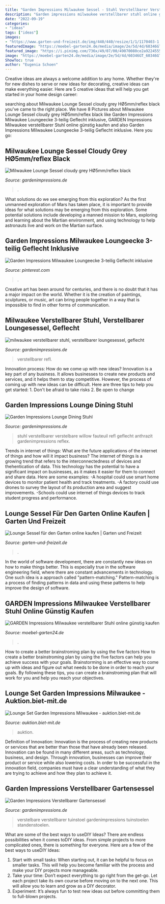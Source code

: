 ```yaml
---
title: "Garden Impressions Milwaukee Sessel - Stuhl Verstellbarer Verstelbare Willow Fauteuil Refl Geflecht Anthrazit Gardenimpressions Reflex"
description: "Garden impressions milwaukee verstellbarer stuhl online günstig kaufen"
date: "2022-09-19"
categories:
- "ideas"
tags: ["ideas"]
images:
- "https://www.garten-und-freizeit.de/img/440/440/resize/1/1/1170403-1.jpeg"
featuredImage: "https://moebel-garten24.de/media/image/2e/5d/4d/60346GT_60346GT_O_79067_1200x1198.jpg"
featured_image: "https://i.pinimg.com/736x/49/07/00/49070080ce2a922455515e65ebcaa766.jpg"
image: "https://moebel-garten24.de/media/image/2e/5d/4d/60346GT_60346GT_O_79067_1200x1198.jpg"
ShowToc: true
author: "Eugenia Schoen"
---
```



Creative ideas are always a welcome addition to any home. Whether they're for new dishes to serve or new ideas for decorating, creative ideas can make everything easier. Here are 5 creative ideas that will help you get started in your home design career: 

	

		
searching about Milwaukee Lounge Sessel cloudy grey HØ5mm/reflex black you've came to the right place. We have 8 Pictures about Milwaukee Lounge Sessel cloudy grey HØ5mm/reflex black like Garden Impressions Milwaukee Loungeecke 3-teilig Geflecht inklusive, GARDEN Impressions Milwaukee verstellbarer Stuhl online günstig kaufen and also Garden Impressions Milwaukee Loungeecke 3-teilig Geflecht inklusive. Here you go:
		
    
## Milwaukee Lounge Sessel Cloudy Grey HØ5mm/reflex Black

<img loading=lazy src="https://www.gardenimpressions.de/media/catalog/product/cache/2/image/1800x/040ec09b1e35df139433887a97daa66f/0/7/07342GT_07342GT_N-2.jpg" onerror="this.onerror=null;this.src='https://tse3.mm.bing.net/th?id=OIP.sO22z5gBD_UZk_KoCi8L_gHaE8&amp;pid=15.1';" alt="Milwaukee Lounge Sessel cloudy grey HØ5mm/reflex black">

_Source: gardenimpressions.de_

>. 

	

What solutions do we see emerging from this exploration?
As the first unmanned exploration of Mars has taken place, it is important to provide ideas for what solutions may be emerging from this exploration. Some potential solutions include developing a manned mission to Mars, exploring and learning about the Martian environment, and using technology to help astronauts live and work on the Martian surface.

    
## Garden Impressions Milwaukee Loungeecke 3-teilig Geflecht Inklusive

<img loading=lazy src="https://i.pinimg.com/736x/49/07/00/49070080ce2a922455515e65ebcaa766.jpg" onerror="this.onerror=null;this.src='https://tse2.mm.bing.net/th?id=OIP.N05n5n9usps04c88Me4zhwHaHa&amp;pid=15.1';" alt="Garden Impressions Milwaukee Loungeecke 3-teilig Geflecht inklusive">

_Source: pinterest.com_

>. 

	

Creative art has been around for centuries, and there is no doubt that it has a major impact on the world. Whether it is the creation of paintings, sculptures, or music, art can bring people together in a way that is impossible to find in other forms of communication.

    
## Milwaukee Verstellbarer Stuhl, Verstellbarer Loungesessel, Geflecht

<img loading=lazy src="https://www.gardenimpressions.de/media/catalog/product/cache/2/thumbnail/500x500/9df78eab33525d08d6e5fb8d27136e95/6/0/60346GT_60346GT_P.jpg" onerror="this.onerror=null;this.src='https://tse1.mm.bing.net/th?id=OIP.ujBOQn6vFFGabiIWfdWSqgHaHa&amp;pid=15.1';" alt="milwaukee verstellbarer stuhl, verstellbarer loungesessel, geflecht">

_Source: gardenimpressions.de_

>verstellbarer refl. 

	

Innovation process: How do we come up with new ideas?
Innovation is a key part of any business. It allows businesses to create new products and services, and it helps them to stay competitive. However, the process of coming up with new ideas can be difficult. Here are three tips to help you get started: 1. Don't be afraid to take risks 2. Be open to change 
    
## Garden Impressions Lounge Dining Stuhl

<img loading=lazy src="https://www.gardenimpressions.de/media/catalog/product/cache/2/small_image/442x/cbcbef48e5e3bcce7c7ed908f20bc5b4/6/0/60346GT_60346GT_N.jpg" onerror="this.onerror=null;this.src='https://tse2.mm.bing.net/th?id=OIP.0kb9eqe8EYsJAQwMoC1q_wAAAA&amp;pid=15.1';" alt="Garden Impressions Lounge Dining Stuhl">

_Source: gardenimpressions.de_

>stuhl verstellbarer verstelbare willow fauteuil refl geflecht anthrazit gardenimpressions reflex. 

	

Trends in internet of things: What are the future applications of the internet of things and how will it impact business?
The internet of things is a growing trend that refers to the interconnectedness of devices and thehentication of data. This technology has the potential to have a significant impact on businesses, as it makes it easier for them to connect and share data. Here are some examples: 
-A hospital could use smart home devices to monitor patient health and track treatments. 
-A factory could use drones to survey the layout of its production area and suggest improvements. 
-Schools could use internet of things devices to track student progress and performance.

    
## Lounge Sessel Für Den Garten Online Kaufen | Garten Und Freizeit

<img loading=lazy src="https://www.garten-und-freizeit.de/img/440/440/resize/1/1/1170403-1.jpeg" onerror="this.onerror=null;this.src='https://tse4.mm.bing.net/th?id=OIP.Uif_dURfa8SchnfF-HhQ6gAAAA&amp;pid=15.1';" alt="Lounge Sessel für den Garten online kaufen | Garten und Freizeit">

_Source: garten-und-freizeit.de_

>. 

	

In the world of software development, there are constantly new ideas on how to make things better. This is especially true in the software engineering field, where there are constant advancements in technology. One such idea is a approach called "pattern-matching." Pattern-matching is a process of finding patterns in data and using these patterns to help improve the design of software.

    
## GARDEN Impressions Milwaukee Verstellbarer Stuhl Online Günstig Kaufen

<img loading=lazy src="https://moebel-garten24.de/media/image/2e/5d/4d/60346GT_60346GT_O_79067_1200x1198.jpg" onerror="this.onerror=null;this.src='https://tse2.mm.bing.net/th?id=OIP.uyk23XTA9RH31lRi4bNujgHaHZ&amp;pid=15.1';" alt="GARDEN Impressions Milwaukee verstellbarer Stuhl online günstig kaufen">

_Source: moebel-garten24.de_

>. 

	

How to create a better brainstroming plan by using the five factors
How to create a better brainstroming plan by using the five factors can help you achieve success with your goals. Brainstorming is an effective way to come up with ideas and figure out what needs to be done in order to reach your goals. By following these tips, you can create a brainstroming plan that will work for you and help you reach your objectives.

    
## Lounge Set Garden Impressions Milwaukee - Auktion.biet-mit.de

<img loading=lazy src="https://auktion.biet-mit.de/imagecache/preview_lg/images/2020/11/03/b83c2c2492a785f4358d2be7a8daebaf.jpg" onerror="this.onerror=null;this.src='https://tse4.mm.bing.net/th?id=OIP.zczjOr2Q_qvWoSE43ph3ywHaEK&amp;pid=15.1';" alt="Lounge Set Garden Impressions Milwaukee - auktion.biet-mit.de">

_Source: auktion.biet-mit.de_

>auktion. 

	

Definition of Innovation:
Innovation is the process of creating new products or services that are better than those that have already been released. Innovation can be found in many different areas, such as technology, business, and design. Through innovation, businesses can improve their product or service while also lowering costs. In order to be successful in the innovation field, companies must have a clear understanding of what they are trying to achieve and how they plan to achieve it.

    
## Garden Impressions Verstellbarer Gartensessel

<img loading=lazy src="https://www.gardenimpressions.de/media/catalog/product/cache/2/small_image/442x/cbcbef48e5e3bcce7c7ed908f20bc5b4/6/0/60308GT_60308GT_N.jpg" onerror="this.onerror=null;this.src='https://tse1.mm.bing.net/th?id=OIP.G2VlTAhqFUyPKeHnp32dEAAAAA&amp;pid=15.1';" alt="Garden Impressions Verstellbarer Gartensessel">

_Source: gardenimpressions.de_

>verstelbare verstellbarer tuinstoel gardenimpressions tuinstoelen standenstoelen. 

	

What are some of the best ways to useDIY Ideas?
There are endless possibilities when it comes toDIY ideas. From simple projects to more complicated ones, there is something for everyone. Here are a few of the best ways to useDIY Ideas: 
1. Start with small tasks: When starting out, it can be helpful to focus on smaller tasks. This will help you become familiar with the process and make your DIY projects more manageable. 
2. Take your time: Don’t expect everything to go right from the get-go. Let each project take its own course before moving on to the next one. This will allow you to learn and grow as a DIY decorator. 
3. Experiment: It’s always fun to test new ideas out before committing them to full-blown projects.

